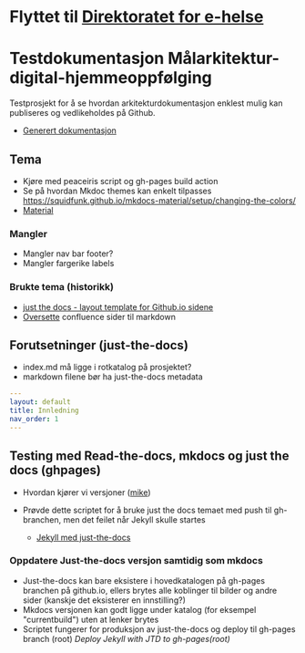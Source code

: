 # Flyttet til [Direktoratet for e-helse](https://github.com/Direktoratet-for-e-helse/Malarkitektur-digital-hjemmeoppfolging)

# Testdokumentasjon Målarkitektur-digital-hjemmeoppfølging

Testprosjekt for å se hvordan arkitekturdokumentasjon enklest mulig kan publiseres og vedlikeholdes på Github.
* [Generert dokumentasjon](https://thomiz.github.io/Malarkitektur-digital-hjemmeoppfolging/)

## Tema

* Kjøre med peaceiris script og gh-pages build action
* Se på hvordan Mkdoc themes kan enkelt tilpasses https://squidfunk.github.io/mkdocs-material/setup/changing-the-colors/
* [Material](https://squidfunk.github.io/mkdocs-material/reference/)

### Mangler

* Mangler nav bar footer?
* Mangler fargerike labels

### Brukte tema (historikk)

* [just the docs - layout template for Github.io sidene](https://github.com/just-the-docs/just-the-docs)
* [Oversette](https://metamug.com/util/confluence-to-markdown/) confluence sider til markdown

## Forutsetninger (just-the-docs)

* index.md må ligge i rotkatalog på prosjektet?
* markdown filene bør ha just-the-docs metadata

~~~yaml
---
layout: default
title: Innledning
nav_order: 1
---
~~~

## Testing med Read-the-docs, mkdocs og just the docs (ghpages)

* Hvordan kjører vi versjoner ([mike](https://github.com/jimporter/mike))

* Prøvde dette scriptet for å bruke just the docs temaet med push til gh-branchen, men det feilet når Jekyll skulle startes
  * [Jekyll med just-the-docs](https://github.com/MichaelCurrin/jekyll-actions-quickstart)

### Oppdatere Just-the-docs versjon samtidig som mkdocs

* Just-the-docs kan bare eksistere i hovedkatalogen på gh-pages branchen på github.io, ellers brytes alle koblinger til bilder og andre sider (kanskje det eksisterer en innstilling?)
* Mkdocs versjonen kan godt ligge under katalog (for eksempel "currentbuild") uten at lenker brytes
* Scriptet fungerer for produksjon av just-the-docs og deploy til gh-pages branch (root) *Deploy Jekyll with JTD to gh-pages(root)*
